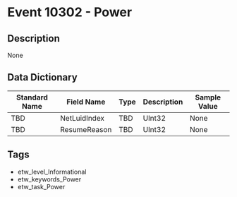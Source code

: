 # Event 10302 - Power

## Description
None

## Data Dictionary
|Standard Name|Field Name|Type|Description|Sample Value|
|---|---|---|---|---|
|TBD|NetLuidIndex|TBD|UInt32|None|None|
|TBD|ResumeReason|TBD|UInt32|None|None|

## Tags
* etw_level_Informational
* etw_keywords_Power
* etw_task_Power